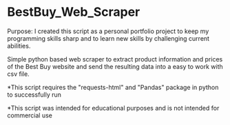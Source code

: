 # BestBuy_Web_Scraper
Purpose: I created this script as a personal portfolio project to keep my programming skills sharp and to learn new skills by challenging current abilities.

Simple python based web scraper to extract product information and prices of the Best Buy website and send the resulting data into a easy to work with csv file.

*This script requires the "requests-html" and "Pandas" package in python to successfully run

*This script was intended for educational purposes and is not intended for commercial use 


